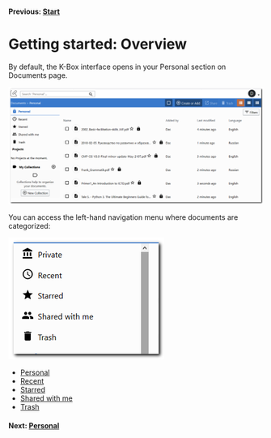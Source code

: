 #### Previous: [Start](../landing-page.md)

# Getting started: Overview

By default, the K-Box interface opens in your Personal section on Documents page. 

![Main page](./img/main-page.png)

You can access the left-hand navigation menu where documents are categorized:

![Left navigation menu](./img/left-nav-menu.png)

- [Personal](./personal.md)
- [Recent](./recent.md)
- [Starred](./starred.md)
- [Shared with me](./shared-with-me.md)
- [Trash](./trash.md)

#### Next: [Personal](./personal.md)
